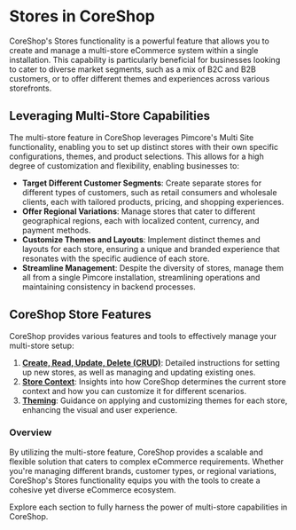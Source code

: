 # Stores in CoreShop

CoreShop's Stores functionality is a powerful feature that allows you to create and manage a multi-store eCommerce
system within a single installation. This capability is particularly beneficial for businesses looking to cater to
diverse market segments, such as a mix of B2C and B2B customers, or to offer different themes and experiences across
various storefronts.

## Leveraging Multi-Store Capabilities

The multi-store feature in CoreShop leverages Pimcore's Multi Site functionality, enabling you to set up distinct stores
with their own specific configurations, themes, and product selections. This allows for a high degree of customization
and flexibility, enabling businesses to:

- **Target Different Customer Segments**: Create separate stores for different types of customers, such as retail
  consumers and wholesale clients, each with tailored products, pricing, and shopping experiences.
- **Offer Regional Variations**: Manage stores that cater to different geographical regions, each with localized
  content, currency, and payment methods.
- **Customize Themes and Layouts**: Implement distinct themes and layouts for each store, ensuring a unique and branded
  experience that resonates with the specific audience of each store.
- **Streamline Management**: Despite the diversity of stores, manage them all from a single Pimcore installation,
  streamlining operations and maintaining consistency in backend processes.

## CoreShop Store Features

CoreShop provides various features and tools to effectively manage your multi-store setup:

1. **[Create, Read, Update, Delete (CRUD)](./01_CRUD.md)**: Detailed instructions for setting up new stores, as well as
   managing and updating existing ones.
2. **[Store Context](./02_Context.md)**: Insights into how CoreShop determines the current store context and how you can
   customize it for different scenarios.
3. **[Theming](./03_Theme.md)**: Guidance on applying and customizing themes for each store, enhancing the visual and
   user experience.

### Overview

By utilizing the multi-store feature, CoreShop provides a scalable and flexible solution that caters to complex
eCommerce requirements. Whether you're managing different brands, customer types, or regional variations, CoreShop's
Stores functionality equips you with the tools to create a cohesive yet diverse eCommerce ecosystem.

Explore each section to fully harness the power of multi-store capabilities in CoreShop.
